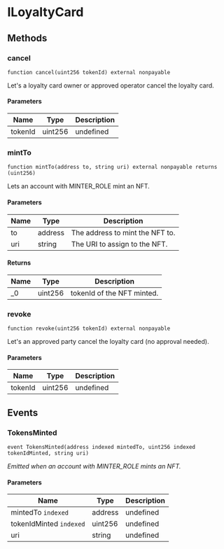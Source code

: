 # ILoyaltyCard









## Methods

### cancel

```solidity
function cancel(uint256 tokenId) external nonpayable
```

Let&#39;s a loyalty card owner or approved operator cancel the loyalty card.



#### Parameters

| Name | Type | Description |
|---|---|---|
| tokenId | uint256 | undefined |

### mintTo

```solidity
function mintTo(address to, string uri) external nonpayable returns (uint256)
```

Lets an account with MINTER_ROLE mint an NFT.



#### Parameters

| Name | Type | Description |
|---|---|---|
| to | address | The address to mint the NFT to. |
| uri | string | The URI to assign to the NFT. |

#### Returns

| Name | Type | Description |
|---|---|---|
| _0 | uint256 | tokenId of the NFT minted. |

### revoke

```solidity
function revoke(uint256 tokenId) external nonpayable
```

Let&#39;s an approved party cancel the loyalty card (no approval needed).



#### Parameters

| Name | Type | Description |
|---|---|---|
| tokenId | uint256 | undefined |



## Events

### TokensMinted

```solidity
event TokensMinted(address indexed mintedTo, uint256 indexed tokenIdMinted, string uri)
```



*Emitted when an account with MINTER_ROLE mints an NFT.*

#### Parameters

| Name | Type | Description |
|---|---|---|
| mintedTo `indexed` | address | undefined |
| tokenIdMinted `indexed` | uint256 | undefined |
| uri  | string | undefined |



